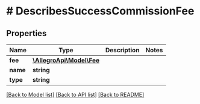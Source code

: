 # # DescribesSuccessCommissionFee

## Properties

Name | Type | Description | Notes
------------ | ------------- | ------------- | -------------
**fee** | [**\AllegroApi\Model\Fee**](Fee.md) |  |
**name** | **string** |  |
**type** | **string** |  |

[[Back to Model list]](../../README.md#models) [[Back to API list]](../../README.md#endpoints) [[Back to README]](../../README.md)

